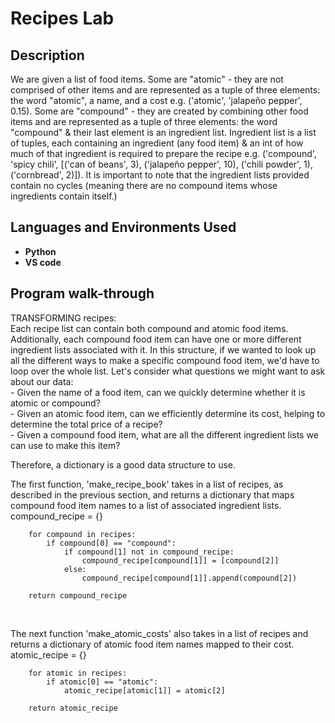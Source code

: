 <h1>Recipes Lab</h1>
<h2>Description</h2>
We are given a list of food items. Some are "atomic" - they are not comprised of other items and are represented as a tuple of three elements: the word "atomic", a name, and a cost e.g. ('atomic', 'jalapeño pepper', 0.15). Some are "compound" -  they are created by combining other food items and are represented as a tuple of three elements: the word "compound" & their last element is an ingredient list. Ingredient list is a list of tuples, each containing an ingredient (any food item) & an int of how much of that ingredient is required to prepare the recipe e.g.  ('compound', 'spicy chili', [('can of beans', 3), ('jalapeño pepper', 10), ('chili powder', 1), ('cornbread', 2)]). It is important to note that the ingredient lists provided contain no cycles (meaning there are no compound items whose ingredients contain itself.)<br /> 


<h2>Languages and Environments Used</h2>

- <b>Python</b> 
- <b>VS code</b>

<h2>Program walk-through</h2>

<p align="left">
TRANSFORMING recipes:<br/>
Each recipe list can contain both compound and atomic food items. Additionally, each compound food item can have one or more different ingredient lists associated with it. In this structure, if we wanted to look up all the different ways to make a specific compound food item, we'd have to loop over the whole list. Let's consider what questions we might want to ask about our data:<br/>
- Given the name of a food item, can we quickly determine whether it is atomic or compound?<br/>
- Given an atomic food item, can we efficiently determine its cost, helping to determine the total price of a recipe? <br/>
- Given a compound food item, what are all the different ingredient lists we can use to make this item?<br/>

Therefore, a dictionary is a good data structure to use.<br/>

The first function, 'make_recipe_book' takes in a list of recipes, as described in the previous section, and returns a dictionary that maps compound food item names to a list of associated ingredient lists.<br/>
 compound_recipe = {}

        for compound in recipes:
            if compound[0] == "compound":
                if compound[1] not in compound_recipe:
                    compound_recipe[compound[1]] = [compound[2]]
                else:
                    compound_recipe[compound[1]].append(compound[2])
    
        return compound_recipe
<br/>
    
The next function 'make_atomic_costs' also takes in a list of recipes and returns a dictionary of atomic food item names mapped to their cost.<br/>
atomic_recipe = {}

        for atomic in recipes:
            if atomic[0] == "atomic":
                atomic_recipe[atomic[1]] = atomic[2]
    
        return atomic_recipe
<br/>





